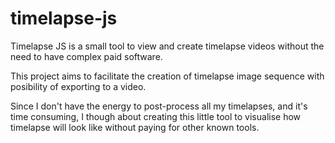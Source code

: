 # timelapse-js
Timelapse JS is a small tool to view and create timelapse videos without the need to have complex paid software.

This project aims to facilitate the creation of timelapse image sequence with posibility of exporting to a video.

Since I don't have the energy to post-process all my timelapses, and it's time consuming, I though about creating this little tool to visualise how timelapse will look like without paying for other known tools.